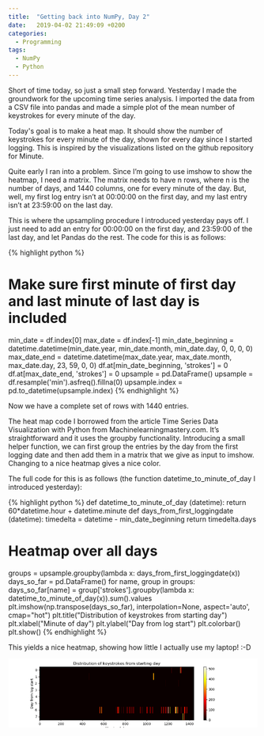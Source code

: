 ```yaml
---
title:  "Getting back into NumPy, Day 2"
date:   2019-04-02 21:49:09 +0200
categories:
  - Programming
tags:
  - NumPy
  - Python
---
```


Short of time today, so just a small step forward. Yesterday I made the groundwork for the upcoming time series analysis. I imported the data from a CSV file into pandas and made a simple plot of the mean number of keystrokes for every minute of the day.

Today's goal is to make a heat map. It should show the number of keystrokes for every minute of the day, shown for every day since I started logging. This is inspired by the visualizations listed on the github repository for Minute.

Quite early I ran into a problem. Since I’m going to use imshow to show the heatmap, I need a matrix. The matrix needs to have n rows, where n is the number of days, and 1440 columns, one for every minute of the day. But, well, my first log entry isn’t at 00:00:00 on the first day, and my last entry isn’t at 23:59:00 on the last day.

This is where the upsampling procedure I introduced yesterday pays off. I just need to add an entry for 00:00:00 on the first day, and 23:59:00 of the last day, and let Pandas do the rest. The code for this is as follows:

{% highlight python %}
# Make sure first minute of first day and last minute of last day is included
min_date = df.index[0]
max_date = df.index[-1]
min_date_beginning = datetime.datetime(min_date.year, min_date.month, min_date.day, 0, 0, 0, 0)
max_date_end = datetime.datetime(max_date.year, max_date.month, max_date.day, 23, 59, 0, 0)
df.at[min_date_beginning, 'strokes'] = 0
df.at[max_date_end, 'strokes'] = 0
upsample = pd.DataFrame()
upsample = df.resample('min').asfreq().fillna(0)
upsample.index = pd.to_datetime(upsample.index)
{% endhighlight %}

Now we have a complete set of rows with 1440 entries.

The heat map code I borrowed from the article Time Series Data Visualization with Python from Machinelearningmastery.com. It’s straightforward and it uses the groupby functionality. Introducing a small helper function, we can first group the entries by the day from the first logging date and then add them in a matrix that we give as input to imshow. Changing to a nice heatmap gives a nice color.

The full code for this is as follows (the function datetime_to_minute_of_day I introduced yesterday):

{% highlight python %}
def datetime_to_minute_of_day (datetime):
    return 60*datetime.hour + datetime.minute
def days_from_first_loggingdate (datetime):
    timedelta = datetime - min_date_beginning
    return timedelta.days

# Heatmap over all days
groups = upsample.groupby(lambda x: days_from_first_loggingdate(x))
days_so_far = pd.DataFrame()
for name, group in groups:
    days_so_far[name] = group['strokes'].groupby(lambda x: datetime_to_minute_of_day(x)).sum().values
plt.imshow(np.transpose(days_so_far), interpolation=None, aspect='auto', cmap="hot")
plt.title("Distribution of keystrokes from starting day")
plt.xlabel("Minute of day")
plt.ylabel("Day from log start")
plt.colorbar()
plt.show()
{% endhighlight %}

This yields a nice heatmap, showing how little I actually use my laptop! :-D

![Heatmap of keystrokes from log starting day. Brighter means more keystrokes.](/assets/blogpost_images/2019-04-02_keystrokes.png)